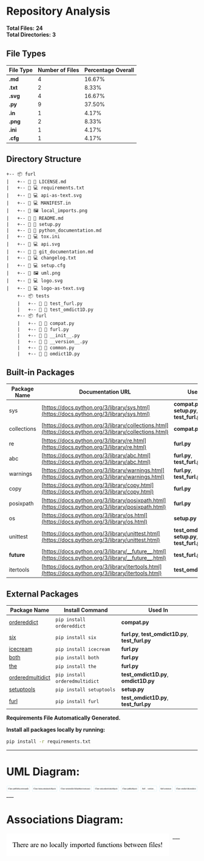 # Repository Analysis

**Total Files:** **24**  
**Total Directories:** **3**  

## File Types
| File Type | Number of Files | Percentage Overall |
| --- | --- | --- |
| **.md** | 4 | 16.67% |
| **.txt** | 2 | 8.33% |
| **.svg** | 4 | 16.67% |
| **.py** | 9 | 37.50% |
| **.in** | 1 | 4.17% |
| **.png** | 2 | 8.33% |
| **.ini** | 1 | 4.17% |
| **.cfg** | 1 | 4.17% |

## Directory Structure
```
+-- 📦 furl
|   +-- 📁 📃 LICENSE.md
|   +-- 📁 💻 requirements.txt
|   +-- 📁 💻 api-as-text.svg
|   +-- 📁 💻 MANIFEST.in
|   +-- 📁 🖼️ local_imports.png
|   +-- 📁 📃 README.md
|   +-- 📁 🐍 setup.py
|   +-- 📁 📃 python_documentation.md
|   +-- 📁 💻 tox.ini
|   +-- 📁 💻 api.svg
|   +-- 📁 📃 git_documentation.md
|   +-- 📁 💻 changelog.txt
|   +-- 📁 💻 setup.cfg
|   +-- 📁 🖼️ uml.png
|   +-- 📁 💻 logo.svg
|   +-- 📁 💻 logo-as-text.svg
    +-- 📦 tests
    |   +-- 📁 🐍 test_furl.py
    |   +-- 📁 🐍 test_omdict1D.py
    +-- 📦 furl
    |   +-- 📁 🐍 compat.py
    |   +-- 📁 🐍 furl.py
    |   +-- 📁 🐍 __init__.py
    |   +-- 📁 🐍 __version__.py
    |   +-- 📁 🐍 common.py
    |   +-- 📁 🐍 omdict1D.py

```












## **Built-in Packages**
| Package Name | Documentation URL | Used In |
|--------------|---------------------|---------|
| sys | [https://docs.python.org/3/library/sys.html](https://docs.python.org/3/library/sys.html) | **compat.py**, **setup.py**, **test_furl.py** |
| collections | [https://docs.python.org/3/library/collections.html](https://docs.python.org/3/library/collections.html) | **compat.py** |
| re | [https://docs.python.org/3/library/re.html](https://docs.python.org/3/library/re.html) | **furl.py** |
| abc | [https://docs.python.org/3/library/abc.html](https://docs.python.org/3/library/abc.html) | **furl.py**, **test_furl.py** |
| warnings | [https://docs.python.org/3/library/warnings.html](https://docs.python.org/3/library/warnings.html) | **furl.py**, **test_furl.py** |
| copy | [https://docs.python.org/3/library/copy.html](https://docs.python.org/3/library/copy.html) | **furl.py** |
| posixpath | [https://docs.python.org/3/library/posixpath.html](https://docs.python.org/3/library/posixpath.html) | **furl.py** |
| os | [https://docs.python.org/3/library/os.html](https://docs.python.org/3/library/os.html) | **setup.py** |
| unittest | [https://docs.python.org/3/library/unittest.html](https://docs.python.org/3/library/unittest.html) | **test_omdict1D.py**, **setup.py**, **test_furl.py** |
| __future__ | [https://docs.python.org/3/library/__future__.html](https://docs.python.org/3/library/__future__.html) | **test_furl.py** |
| itertools | [https://docs.python.org/3/library/itertools.html](https://docs.python.org/3/library/itertools.html) | **test_omdict1D.py** |

## **External Packages**
| Package Name | Install Command | Used In |
|--------------|------------------|---------|
| [ordereddict](https://pypi.org/project/ordereddict/) | `pip install ordereddict` | **compat.py** |
| [six](https://pypi.org/project/six/) | `pip install six` | **furl.py**, **test_omdict1D.py**, **test_furl.py** |
| [icecream](https://pypi.org/project/icecream/) | `pip install icecream` | **furl.py** |
| [both](https://pypi.org/project/both/) | `pip install both` | **furl.py** |
| [the](https://pypi.org/project/the/) | `pip install the` | **furl.py** |
| [orderedmultidict](https://pypi.org/project/orderedmultidict/) | `pip install orderedmultidict` | **test_omdict1D.py**, **omdict1D.py** |
| [setuptools](https://pypi.org/project/setuptools/) | `pip install setuptools` | **setup.py** |
| [furl](https://pypi.org/project/furl/) | `pip install furl` | **test_omdict1D.py**, **test_furl.py** |


**Requirements File Automatically Generated.**

**Install all packages locally by running:**
```bash
pip install -r requirements.txt
```
___
# UML Diagram:
<img src='uml.png' alt='UML Diagram' style='float: left; margin-right: 10px'>
___

# Associations Diagram:
<img src='local_imports.png' alt='Associations Diagram' style='float: left; margin-right: 10px'>
___
